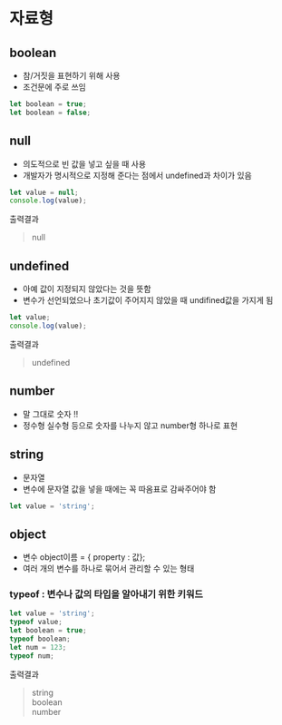 # 자료형

## boolean
- 참/거짓을 표현하기 위해 사용
- 조건문에 주로 쓰임
``` javascript
let boolean = true;
let boolean = false;
```

## null
- 의도적으로 빈 값을 넣고 싶을 때 사용
- 개발자가 명시적으로 지정해 준다는 점에서 undefined과 차이가 있음
``` javascript
let value = null;
console.log(value);
```
출력결과
> null
## undefined
- 아예 값이 지정되지 않았다는 것을 뜻함
- 변수가 선언되었으나 초기값이 주어지지 않았을 때 undifined값을 가지게 됨
``` javascript
let value;
console.log(value);
```
출력결과
> undefined
## number
- 말 그대로 숫자 !!
- 정수형 실수형 등으로 숫자를 나누지 않고 number형 하나로 표현
## string
- 문자열
- 변수에 문자열 값을 넣을 때에는 꼭 따옴표로 감싸주어야 함
``` javascript
let value = 'string';
```
## object
- 변수 object이름 = { property : 값};
- 여러 개의 변수를 하나로 묶어서 관리할 수 있는 형태

### typeof : 변수나 값의 타입을 알아내기 위한 키워드
``` javascript
let value = 'string';
typeof value;
let boolean = true;
typeof boolean;
let num = 123;
typeof num;
```
출력결과 
> string   
> boolean  
> number